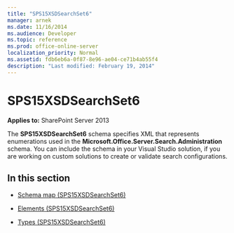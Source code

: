 ```yaml
---
title: "SPS15XSDSearchSet6"
manager: arnek
ms.date: 11/16/2014
ms.audience: Developer
ms.topic: reference
ms.prod: office-online-server
localization_priority: Normal
ms.assetid: fdb6eb6a-0f87-8e96-ae04-ce71b4ab55f4
description: "Last modified: February 19, 2014"
---
```


# SPS15XSDSearchSet6

**Applies to:** SharePoint Server 2013
  
The **SPS15XSDSearchSet6** schema specifies XML that represents enumerations used in the **Microsoft.Office.Server.Search.Administration** schema. You can include the schema in your Visual Studio solution, if you are working on custom solutions to create or validate search configurations. 
  
## In this section

- [Schema map (SPS15XSDSearchSet6)](schema-map-sps15xsdsearchset6.md)
    
- [Elements (SPS15XSDSearchSet6)](elements-sps15xsdsearchset6.md)
    
- [Types (SPS15XSDSearchSet6)](types-sps15xsdsearchset6.md)
    

